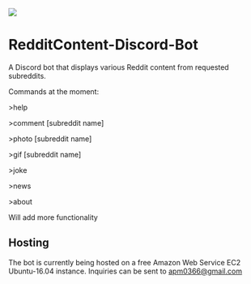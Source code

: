 [![](https://img.shields.io/badge/Gradle-6.0.1-brightgreen)](https://gradle.org/)
# RedditContent-Discord-Bot
A Discord bot that displays various Reddit content from requested subreddits.

Commands at the moment: 

\>help

\>comment \[subreddit name]

\>photo \[subreddit name]

\>gif \[subreddit name]

\>joke

\>news

\>about

Will add more functionality

## Hosting
The bot is currently being hosted on a free Amazon Web Service EC2 Ubuntu-16.04 instance. Inquiries can be sent 
to apm0366@gmail.com
